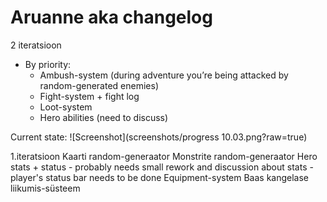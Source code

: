 # Aruanne aka changelog

2 iteratsioon
  - By priority:
    - Ambush-system (during adventure you’re being attacked by random-generated enemies)
    - Fight-system + fight log
    - Loot-system
    - Hero abilities (need to discuss)
   
Current state:
  ![Screenshot](screenshots/progress 10.03.png?raw=true)

1.iteratsioon
   Kaarti random-generaator
   Monstrite random-generaator
   Hero stats + status
     - probably needs small rework and discussion about stats
     - player's status bar needs to be done
   Equipment-system
   Baas kangelase liikumis-süsteem
   


  
  
